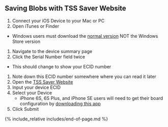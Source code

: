 ## Saving Blobs with TSS Saver Website

1. Connect your iOS Device to your Mac or PC
1. Open iTunes or Finder
  - Windows users must download the [normal version](https://www.apple.com/itunes/) NOT the Windows Store version
1. Navigate to the device summary page
1. Click the Serial Number field twice
  - This should change to show your ECID number
1. Note down this ECID number somewhere where you can read it later
1. Open the [TSS Saver Website](https://tsssaver.1conan.com/v2/)
1. Input your device ECID
1. Select your Device
    - iPhone 6S, 6S Plus, and iPhone SE users will need to get their board configuration by [downloading this app](https://itunes.apple.com/us/app/ax-cpu/id1048174418?mt=8)
1. Click Submit

{% include_relative includes/end-of-page.md %}
